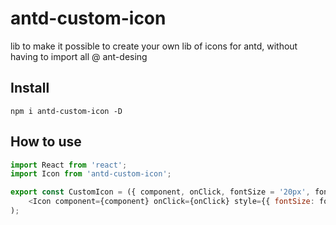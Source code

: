 # antd-custom-icon
lib to make it possible to create your own lib of icons for antd, without having to import all @ ant-desing


## Install 
`npm i antd-custom-icon -D`

## How to use

```javascript
import React from 'react';
import Icon from 'antd-custom-icon';

export const CustomIcon = ({ component, onClick, fontSize = '20px', fontColor, rest }) => (
    <Icon component={component} onClick={onClick} style={{ fontSize: fontSize, color: fontColor }} {...rest} />
);
```
